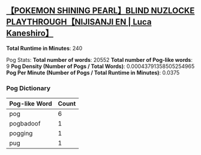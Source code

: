## [【POKEMON SHINING PEARL】BLIND NUZLOCKE PLAYTHROUGH【NIJISANJI EN | Luca Kaneshiro】](https://www.youtube.com/watch?v=YAPgOmwzdM4)
**Total Runtime in Minutes**: 240

Pog Stats:
   **Total number of words**: 20552
   **Total number of Pog-like words**: 9
   **Pog Density (Number of Pogs / Total Words)**: 0.00043791358505254965
   **Pog Per Minute (Number of Pogs / Total Runtime in Minutes)**: 0.0375

### Pog Dictionary
Pog-like Word | Count
--- | ---
pog | 6
pogbadoof | 1
pogging | 1
pug | 1
